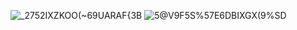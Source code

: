 ![_2752IXZKOO(~69UARAF{3B](https://user-images.githubusercontent.com/76483058/133439343-f19ce91e-2e61-4a91-a7eb-f4066bc320eb.png)
![5@V9F5S%57E6DBIXGX(9%SD](https://user-images.githubusercontent.com/76483058/133439386-efa26e65-9948-4537-aac0-146a02bc84b7.png)
